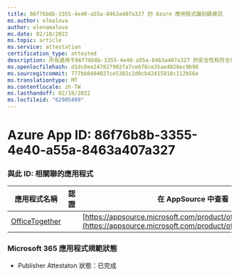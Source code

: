 ```yaml
---
title: 86f76b8b-3355-4e40-a55a-8463a407a327 的 Azure 應用程式識別碼資訊
ms.author: elmalova
author: elenamalova
ms.date: 02/18/2022
ms.topic: article
ms.service: attestation
certification_type: attested
description: 所有適用于86f76b8b-3355-4e40-a55a-8463a407a327 的安全性和符合性資訊資訊。
ms.openlocfilehash: d1dc8ee247827902fa7ce6f8ce35ae4028ec9b98
ms.sourcegitcommit: 777bb0494027ce5382c2d0cb42415910c112b56e
ms.translationtype: MT
ms.contentlocale: zh-TW
ms.lasthandoff: 02/18/2022
ms.locfileid: "62905499"
---
```

# <a name="azure-app-id-86f76b8b-3355-4e40-a55a-8463a407a327"></a>Azure App ID: 86f76b8b-3355-4e40-a55a-8463a407a327


### <a name="apps-associated-with-this-id"></a>與此 ID: 相關聯的應用程式
| **應用程式名稱** | **認證** | **在 AppSource 中查看** |
|--------------|---------------|-----------------------|
| [OfficeTogether](https://docs.microsoft.com/microsoft-365-app-certification/forward/WA200003767) |  | [https://appsource.microsoft.com/product/office/WA200003767](https://appsource.microsoft.com/product/office/WA200003767) |

### <a name="microsoft-365-app-compliance-status"></a>Microsoft 365 應用程式規範狀態
- Publisher Attestaton 狀態：已完成
